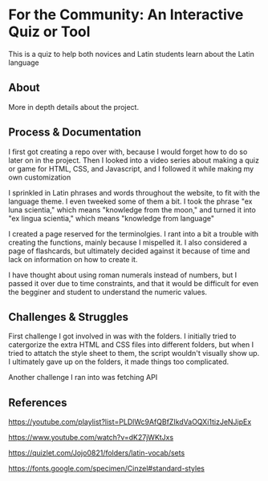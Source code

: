 # For the Community: An Interactive Quiz or Tool
This is a quiz to help both novices and Latin students learn about the Latin language
 ## About
More in depth details about the project.
## Process & Documentation
I first got creating a repo over with, because I would forget how to do so later on in the project. Then I looked into a video series about making a quiz or game for HTML, CSS, and Javascript, and I followed it while making my own customization

I sprinkled in Latin phrases and words throughout the website, to fit with the language theme. I even tweeked some of them a bit. I took the phrase "ex luna scientia," which means "knowledge from the moon," and turned it into "ex lingua scientia," which means "knowledge from language"

I created a page reserved for the terminolgies. I rant into a bit a trouble with creating the functions, mainly because I mispelled it. I also considered a page of flashcards, but ultimately decided against it because of time and lack on information on how to create it.

I have thought about using roman numerals instead of numbers, but I passed it over due to time constraints, and that it would be difficult for even the begginer and student to understand the numeric values.


## Challenges & Struggles
First challenge I got involved in was with the folders. I initially tried to catergorize the extra HTML and CSS files into different folders, but when I tried to attatch the style sheet to them, the script wouldn't visually show up. I ultimately gave up on the folders, it made things too complicated.

Another challenge I ran into was fetching API
## References
https://youtube.com/playlist?list=PLDlWc9AfQBfZIkdVaOQXi1tizJeNJipEx

https://www.youtube.com/watch?v=dK27jWKtJxs

https://quizlet.com/Jojo0821/folders/latin-vocab/sets

https://fonts.google.com/specimen/Cinzel#standard-styles